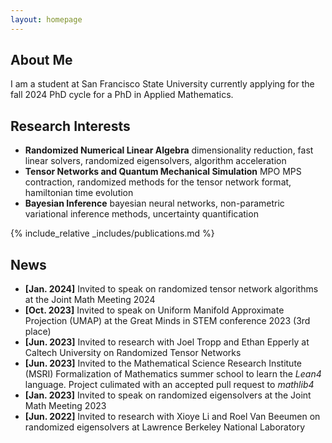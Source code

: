 ```yaml
---
layout: homepage
---
```

<!-- <a href="/blog/" class="btn btn-sm z-depth-0" role="button" style="font-size:20px;">Blog</a> -->

## About Me

I am a student at San Francisco State University currently applying for the fall 2024 PhD cycle for a PhD in Applied Mathematics.

## Research Interests

- **Randomized Numerical Linear Algebra** dimensionality reduction, fast linear solvers, randomized eigensolvers, algorithm acceleration
- **Tensor Networks and Quantum Mechanical Simulation** MPO MPS contraction, randomized methods for the tensor network format, hamiltonian time evolution 
- **Bayesian Inference** bayesian neural networks, non-parametric variational inference methods, uncertainty quantification

{% include_relative _includes/publications.md %}
## News

- **[Jan. 2024]** Invited to speak on randomized tensor network algorithms at the Joint Math Meeting 2024
- **[Oct. 2023]** Invited to speak on Uniform Manifold Approximate Projection (UMAP) at the Great Minds in STEM conference 2023 (3rd place)
- **[Jun. 2023]** Invited to research with Joel Tropp and Ethan Epperly at Caltech University on Randomized Tensor Networks
- **[Jun. 2023]** Invited to the Mathematical Science Research Institute (MSRI) Formalization of Mathematics summer school to learn the *Lean4* language. Project culimated with an accepted pull request to *mathlib4*
- **[Jan. 2023]** Invited to speak on randomized eigensolvers at the Joint Math Meeting 2023
- **[Jun. 2022]** Invited to research with Xioye Li and Roel Van Beeumen on randomized eigensolvers at Lawrence Berkeley National Laboratory


<!-- {% include_relative _includes/projects.md %} -->
<!-- {% include_relative _includes/services.md %} -->

